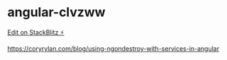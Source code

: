 # angular-clvzww

[Edit on StackBlitz ⚡️](https://stackblitz.com/edit/angular-clvzww)

https://coryrylan.com/blog/using-ngondestroy-with-services-in-angular
